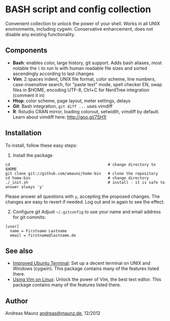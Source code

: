 # BASH script and config collection

Convenient collection to unlock the power of your shell. Works in all UNIX environments, including cygwin. Conservative enhancement, does not disable any existing functionality.

## Components

- **Bash**: enables color, large history, git support. Adds bash aliases, most notable the `l` to run ls with human readable file sizes and sorted ascendingly according to last changes
- **Vim**: 2 spaces indent, UNIX file format, color scheme, line numbers, case-insensitive search, <F2> for "paste text" mode, spell checker EN, swap files in $HOME, encoding UTF-8, Ctrl+C for NerdTree integration (comment it in)
- **Htop**: color scheme, page layout, meter settings, delays
- **Git**: Bash integration, `git diff ...` uses vimdiff
- **R**: Rstudio CRAN mirror, loading colorout, setwidth, vimdiff by default. Learn about vimdiff here: http://goo.gl/7SH1I

## Installation

To install, follow these easy steps:

1. Install the package
```
cd                                           # change directory to $HOME
git clone git://github.com/amaunz/home-bin   # clone the repository
cd home-bin                                  # change directory
./_init.sh                                   # install - it is safe to answer always 'y'
```
Please answer all questions with `y`, accepting the proposed changes. The changes are easy to revert if needed. Log out and in again to see the effect.

2. Configure git
Adjust `~/.gitconfig` to use your name and email address for git commits:

```
[user]
  name = Firstname Lastname
  email = firstname@lastname.de
```

## See also
- [Improved Ubuntu Terminal](): Set up a decent terminal on UNIX and Windows (cygwin). This package contains many of the features listed there.
- [Using Vim on Linux](https://www.evernote.com/shard/s89/sh/d1b56aba-6424-4559-b137-6154797eb728/b30994c9b55a03b59a2dc60457b91c0b): Unlock the power of Vim, the best text editor. This package contains many of the features listed there.

## Author
Andreas Maunz <andreas@maunz.de>, 12/2012


